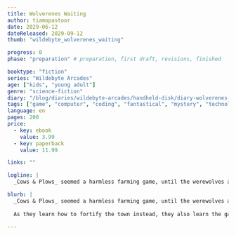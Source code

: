 ```yaml
---
title: Wolverenes Waiting
author: tiamopastoor
date: 2029-06-12
dateReleased: 2029-09-12
thumb: "wildebyte_wolverenes_waiting"

progress: 0
phase: "preparation" # preparation, first draft, revisions, finished

booktype: "fiction"
series: "Wildebyte Arcades"
age: ["kids", "young adult"] 
genre: "science-fiction"
diary: "/blog/diaries/wildebyte-arcades/handheld-disk/diary-wolverenes-waiting/"
tags: ["game", "computer", "coding", "fantastical", "mystery", "technology", "adventure"]
language: en
pages: 200
price:
  - key: ebook
    value: 3.99
  - key: paperback
    value: 11.99

links: ""

logline: |
  _Cows & Plows_ seemed a harmless farming game, until the werewolves attacked. Wildebyte needs to escape an endless cycle of rampaging, but the gameplay has odd effects the real world, and messing with it in any way might cause tragedy for a real person.

blurb: |
  _Cows & Plows_ seemed a harmless farming game, until the werewolves attacked. Wildebyte needs to escape an endless cycle of rampaging or get stuck forever. But they can't do it alone, and the rest of the device hates them. 
  
  As they learn how to fortify the town instead, they also learn the game's effect on players in the real world. And that saving everyone in-game might mean losing a living, breathing human being.

---
```


